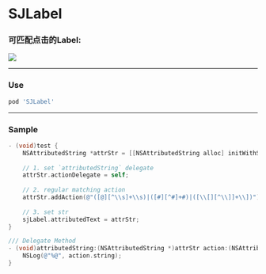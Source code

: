 # SJLabel

### 可匹配点击的Label:
<img src="https://github.com/changsanjiang/SJAttributesFactory/blob/master/Demo/SJAttributesFactory/action.gif" />

___

### Use

```ruby
pod 'SJLabel'
```
___

### Sample
```Objective-C
- (void)test {
    NSAttributedString *attrStr = [[NSAttributedString alloc] initWithString:@"@迷你世界联机 :@江叔 用小淘气耍赖野人#迷你世界#. #精选#看到最后!! [点赞]!![评论]!!"];
    
    // 1. set `attributedString` delegate
    attrStr.actionDelegate = self;
    
    // 2. regular matching action
    attrStr.addAction(@"([@][^\\s]+\\s)|([#][^#]+#)|([\\[][^\\]]+\\])");
    
    // 3. set str
    sjLabel.attributedText = attrStr;
}

/// Delegate Method
- (void)attributedString:(NSAttributedString *)attrStr action:(NSAttributedString *)action {
    NSLog(@"%@", action.string);
}
```
